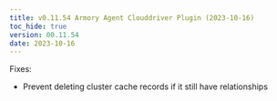 ```yaml
---
title: v0.11.54 Armory Agent Clouddriver Plugin (2023-10-16)
toc_hide: true
version: 00.11.54
date: 2023-10-16
---
```


Fixes:
- Prevent deleting cluster cache records if it still have relationships
